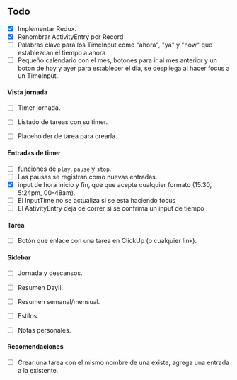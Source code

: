 
## Todo
- [x] Implementar Redux.
- [x] Renombrar ActivityEntry por Record
- [ ] Palabras clave para los TimeInput como "ahora", "ya" y "now" que establezcan el tiempo a ahora
- [ ] Pequeño calendario con el mes, botones para ir al mes anterior y un boton de hoy y ayer para establecer el dia, se despliega al hacer focus a un TimeInput.

#### Vista jornada
- [ ] Timer jornada.
- [ ] Listado de tareas con su timer.
- [ ] Placeholder de tarea para crearla.
    

#### Entradas de timer
- [ ] funciones de `play`, `pause` y `stop`.
- [ ] Las pausas se registran como nuevas entradas.
- [x] input de hora inicio y fin, que que acepte cualquier formato (15.30, 5:24pm, 00-48am).
- [ ] El InputTime no se actualiza si se esta haciendo focus
- [ ] El AativityEntry deja de correr si se confrima un input de tiempo

#### Tarea
- [ ] Botón que enlace con una tarea en ClickUp (o cualquier link).


#### Sidebar
- [ ] Jornada y descansos.
- [ ] Resumen Dayli.
- [ ] Resumen semanal/mensual.
- [ ] Estilos.
- [ ] Notas personales.


#### Recomendaciones
- [ ] Crear una tarea con el mismo nombre de una existe, agrega una entrada a la existente.